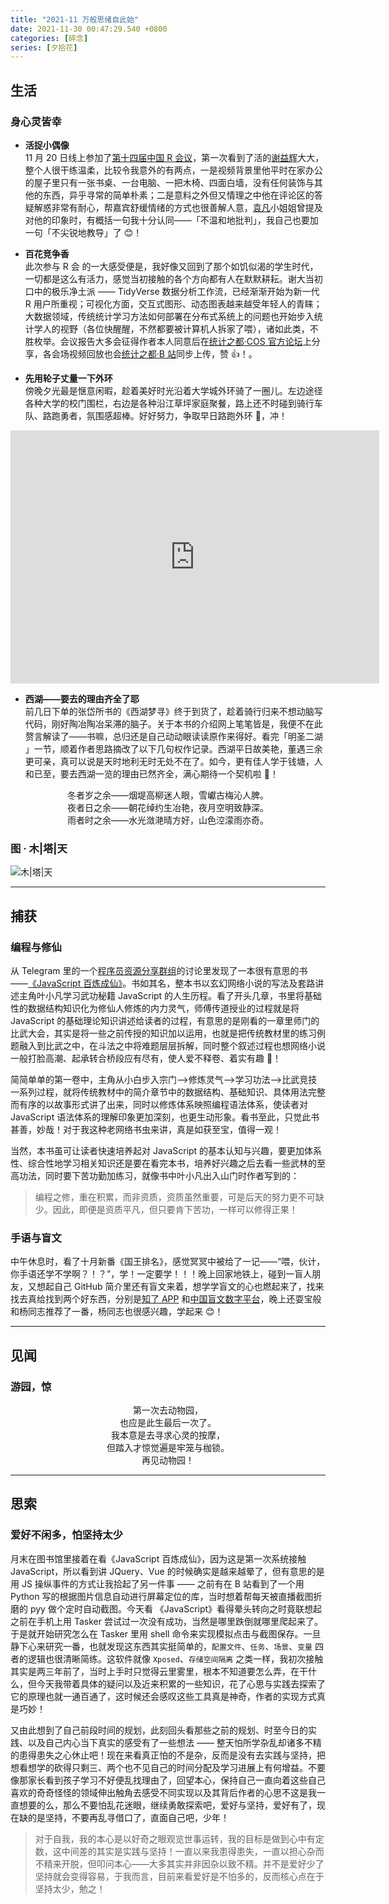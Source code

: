 ```yaml
---
title: "2021-11 万般思绪自此始"
date: 2021-11-30 00:47:29.540 +0800
categories: [碎念]
series: [夕拾花]
---
```


## 生活

### 身心灵皆幸

- **活捉小偶像**  
  11 月 20 日线上参加了[第十四届中国 R 会议](https://china-r.org/bj2021/index.html)，第一次看到了活的[谢益辉](https://yihui.org/)大大，整个人很干练温柔，比较令我意外的有两点，一是视频背景里他平时在家办公的屋子里只有一张书桌、一台电脑、一把木椅、四面白墙，没有任何装饰与其他的东西，异乎寻常的简单朴素；二是意料之外但又情理之中他在评论区的答疑解惑非常有耐心，帮嘉宾舒缓情绪的方式也很善解人意，[袁凡](https://yuanfan.vercel.app/tags/r)小姐姐曾提及对他的印象时，有概括一句我十分认同——「不温和地批判」，我自己也要加一句「不尖锐地教导」了 😊！

- **百花竞争香**  
  此次参与 R 会 的一大感受便是，我好像又回到了那个如饥似渴的学生时代，一切都是这么有活力，感觉当初接触的各个方向都有人在默默耕耘。谢大当初口中的极乐净土派 —— TidyVerse 数据分析工作流，已经渐渐开始为新一代 R 用户所重视；可视化方面，交互式图形、动态图表越来越受年轻人的青睐；大数据领域，传统统计学习方法如何部署在分布式系统上的问题也开始步入统计学人的视野（各位快醒醒，不然都要被计算机人拆家了喂），诸如此类，不胜枚举。会议报告大多会征得作者本人同意后在[统计之都·COS 官方论坛](https://cosx.org/)上分享，各会场视频回放也会[统计之都·B 站](https://space.bilibili.com/22035559)同步上传，赞 👍！。

- **先用轮子丈量一下外环**  
  傍晚夕光最是惬意闲暇，趁着美好时光沿着大学城外环骑了一圈儿。左边途径各种大学的校门围栏，右边是各种沿江草坪家庭聚餐，路上还不时碰到骑行车队、路跑勇者，氛围感超棒。好好努力，争取早日路跑外环 🏃‍，冲！

<div align="center">
    <iframe height='405' width='590' frameborder='0' allowtransparency='true' scrolling='no' src='https://www.strava.com/activities/6282428073/embed/8c5040712f2564db8b7e3e3f80bcabc78302b2fd'></iframe>
</div>

- **西湖——要去的理由齐全了耶**  
  前几日下单的张岱所书的《西湖梦寻》终于到货了，趁着骑行归来不想动脑写代码，刚好陶冶陶冶呆滞的脑子。关于本书的介绍网上笔笔皆是，我便不在此赘言解读了——书嘛，总归还是自己动动眼读读原作来得好。看完「明圣二湖 」一节，顺着作者思路摘改了以下几句权作记录。西湖平日故美艳，董遇三余更可亲，真可以说是天时地利无时无处不在了。如今，更有佳人学于钱塘，人和已至，要去西湖一览的理由已然齐全，满心期待一个契机啦 💖！

<div align="center">
冬者岁之余——烟堤高柳迷人眼，雪巘古梅沁人脾。</br>
夜者日之余——朝花绰约生冶艳，夜月空明致静深。</br>
雨者时之余——水光潋滟晴方好，山色涳濛雨亦奇。
</div>

### 图 · 木|塔|天

![木|塔|天](https://image.aetherhjf.com/images/20211120_woodtowersky.jpg "木|塔|天")

---

## 捕获

### 编程与修仙

从 Telegram 里的一个[程序员资源分享群组](https://t.me/joinchat/FwAZpxdwmTHP2W1sPydPAQ)的讨论里发现了一本很有意思的书 ——[《JavaScript 百炼成仙》](https://github.com/DivinerHJF/Storage-Bucket/blob/main/%E3%80%8AJavaScript%20%E7%99%BE%E7%82%BC%E6%88%90%E4%BB%99%E3%80%8B.pdf)。书如其名，整本书以玄幻网络小说的写法及套路讲述主角叶小凡学习武功秘籍 JavaScript 的人生历程。看了开头几章，书里将基础性的数据结构知识化为修仙人修炼的内力灵气，师傅传道授业的过程就是将 JavaScript 的基础理论知识讲述给读者的过程，有意思的是刚看的一章里师门的比武大会，其实是将一些之前传授的知识加以运用，也就是把传统教材里的练习例题融入到比武之中，在斗法之中将难题层层拆解，同时整个叙述过程也想网络小说一般打脸高潮、起承转合桥段应有尽有，使人爱不释卷、着实有趣 🎉！

简简单单的第一卷中，主角从小白步入宗门-->修炼灵气-->学习功法-->比武竞技一系列过程，就将传统教材中的简介章节中的数据结构、基础知识、具体用法完整而有序的以故事形式讲了出来，同时以修炼体系映照编程语法体系，使读者对 JavaScript 语法体系的理解印象更加深刻，也更生动形象。看书至此，只觉此书甚善，妙哉！对于我这种老网络书虫来讲，真是如获至宝，值得一观！

当然，本书虽可让读者快速培养起对 JavaScript 的基本认知与兴趣，要更加体系性、综合性地学习相关知识还是要在看完本书，培养好兴趣之后去看一些武林的至高功法，同时要下苦功勤加练习，就像书中叶小凡出入山门时作者写到的：

> 编程之修，重在积累，而非资质，资质虽然重要，可是后天的努力更不可缺少。因此，即便是资质平凡，但只要肯下苦功，一样可以修得正果！

### 手语与盲文

中午休息时，看了十月新番《国王排名》，感觉冥冥中被给了一记——“喂，伙计，你手语还学不学啊？！？”，学！一定要学！！！晚上回家地铁上，碰到一盲人朋友，又想起自己 GitHub 简介里还有盲文来着，想学学盲文的心也燃起来了，找来找去真给找到两个好东西，分别是[知了 APP](https://apps.apple.com/cn/app/%E7%9F%A5%E4%BA%86-%E7%9B%B2%E4%BA%BA%E7%9F%A5%E8%AF%86%E6%8A%80%E8%83%BD%E5%AD%A6%E4%B9%A0%E5%B9%B3%E5%8F%B0/id1382487722) 和[中国盲文数字平台](http://www.braille.org.cn:8080/braille-web/blinds/index.html)，晚上还耍宝般和杨同志推荐了一番，杨同志也很感兴趣，学起来 😊！

---

## 见闻

### 游园，惊

<p align="center">
第一次去动物园，<br />
也应是此生最后一次了。<br />
我本意是去寻求心灵的按摩，<br /> 
但踏入才惊觉遍是牢笼与枷锁。<br />
再见动物园！
</p>

---

## 思索

### 爱好不闲多，怕坚持太少

月末在图书馆里接着在看《JavaScript 百炼成仙》，因为这是第一次系统接触 JavaScript，所以看到讲 JQuery、Vue 的时候确实是越来越晕了，但有意思的是用 JS 操纵事件的方式让我拾起了另一件事 —— 之前有在 B 站看到了一个用 Python 写的根据图片信息自动进行屏幕定位的库，当时想着帮每天被直播截图折磨的 pyy 做个定时自动截图。今天看 《JavaScript》看得晕头转向之时竟联想起之前在手机上用 Tasker 尝试过一次没有成功，当然是哪里跌倒就哪里爬起来了。于是就开始研究怎么在 Tasker 里用 shell 命令来实现模拟点击与截图保存。一旦静下心来研究一番，也就发现这东西其实挺简单的，`配置文件`、`任务`、`场景`、`变量` 四者的逻辑也很清晰简练。这软件就像 `Xposed`、`存储空间隔离` 之类一样，我初次接触其实是两三年前了，当时上手时只觉得云里雾里，根本不知道要怎么弄，在干什么，但今天我带着具体的疑问以及近来积累的一些知识，花了心思与实践去探索了它的原理也就一通百通了，这时候还会感叹这些工具真是神奇，作者的实现方式真是巧妙！

又由此想到了自己前段时间的规划，此刻回头看那些之前的规划、时至今日的实践、以及自己内心当下真实的感受有了一些想法 —— 整天怕所学杂乱却诸多不精的患得患失之心休止吧！现在来看真正怕的不是杂，反而是没有去实践与坚持，把想看想学的砍得只剩三、两个也不见自己的时间分配及学习进展上有何增益。不要像那家长看到孩子学习不好便乱找理由了，回望本心，保持自己一直向着这些自己喜欢的奇奇怪怪的领域伸出触角去感受不同实现以及其背后作者的心思不这是我一直想要的么，那么不要怕乱花迷眼，继续勇敢探索吧，爱好与坚持，爱好有了，现在缺的是坚持，不要再乱寻借口了，直面自己吧，少年！

> 对于自我，我的本心是以好奇之眼观览世事运转，我的目标是做到心中有定数，这中间差的其实是实践与坚持！一直以来我患得患失，一直以担心杂而不精来开脱，但叩问本心——大多其实并非因杂以致不精。并不是爱好少了坚持就会变得容易，于我而言，目前来看爱好是不怕多的，反而核心点在于坚持太少，勉之！
